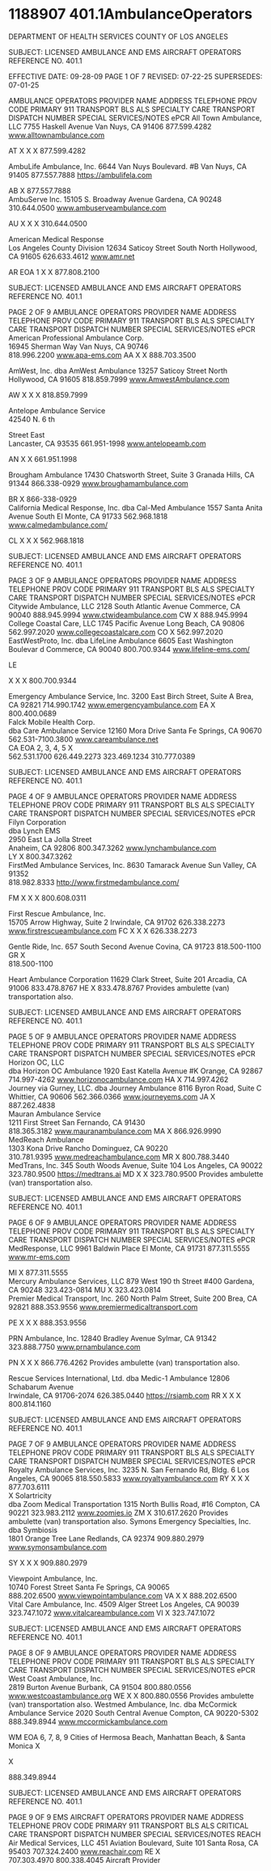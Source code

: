 # 1188907 401.1AmbulanceOperators

DEPARTMENT OF HEALTH SERVICES 
COUNTY OF LOS ANGELES 
 
SUBJECT: LICENSED AMBULANCE AND EMS AIRCRAFT OPERATORS      REFERENCE    NO. 401.1 
 
 
EFFECTIVE DATE: 09-28-09             PAGE 1 OF 7 
REVISED: 07-22-25 
SUPERSEDES: 07-01-25 
 
AMBULANCE OPERATORS 
PROVIDER NAME 
ADDRESS 
TELEPHONE 
PROV 
CODE 
PRIMARY 
911 
TRANSPORT 
BLS 
ALS 
SPECIALTY 
CARE 
TRANSPORT 
DISPATCH 
NUMBER 
SPECIAL 
SERVICES/NOTES 
ePCR 
All Town Ambulance, LLC 
7755 Haskell Avenue 
Van Nuys, CA 91406 
877.599.4282 
www.alltownambulance.com
 
AT  X 
X 
X 877.599.4282  
 
AmbuLife Ambulance, Inc. 
6644 Van Nuys Boulevard. #B 
Van Nuys, CA 91405 
877.557.7888 
https://ambulifela.com
 
AB  X   877.557.7888  
AmbuServe Inc. 
15105 S. Broadway Avenue 
Gardena, CA 90248 
310.644.0500 
www.ambuserveambulance.com
 
AU  X 
X 
X 310.644.0500  
 
American Medical Response  
Los Angeles County Division 
12634 Saticoy Street South 
North Hollywood, CA 91605 
626.633.4612 
www.amr.net
 
AR EOA 1 X 
X 
 877.808.2100  
 

SUBJECT: LICENSED AMBULANCE AND EMS AIRCRAFT OPERATORS      REFERENCE    NO. 401.1 
 
PAGE 2   OF 9 
AMBULANCE OPERATORS 
PROVIDER NAME 
ADDRESS 
TELEPHONE 
PROV 
CODE 
PRIMARY 
911 
TRANSPORT 
BLS 
ALS 
SPECIALTY 
CARE 
TRANSPORT 
DISPATCH 
NUMBER 
SPECIAL 
SERVICES/NOTES 
ePCR 
American Professional Ambulance 
Corp.  
16945 Sherman Way 
Van Nuys, CA 90746  
818.996.2200 
www.apa-ems.com 
AA  X  X 
888.703.3500 
 
AmWest, Inc. 
dba AmWest Ambulance 
13257 Saticoy Street 
North Hollywood, CA 91605 
818.859.7999 
www.AmwestAmbulance.com
 
AW  X 
X 
X 818.859.7999  
 
Antelope Ambulance Service  
42540 N. 6
th
 
Street East  
Lancaster, CA 93535 
661.951-1998 
www.antelopeamb.com
 
AN  X 
X 
 661.951.1998  
 
Brougham Ambulance 
17430 Chatsworth Street, Suite 3 
Granada Hills, CA 91344 
866.338-0929 
www.broughamambulance.com
  
BR  X   866-338-0929  
California Medical Response, Inc. 
dba Cal-Med Ambulance 
1557 Santa Anita Avenue 
South El Monte, CA 91733 
562.968.1818 
www.calmedambulance.com/
 
CL  X 
X 
X 562.968.1818  
 

SUBJECT: LICENSED AMBULANCE AND EMS AIRCRAFT OPERATORS      REFERENCE    NO. 401.1 
 
PAGE 3   OF 9 
AMBULANCE OPERATORS 
PROVIDER NAME 
ADDRESS 
TELEPHONE 
PROV 
CODE 
PRIMARY 
911 
TRANSPORT 
BLS 
ALS 
SPECIALTY 
CARE 
TRANSPORT 
DISPATCH 
NUMBER 
SPECIAL 
SERVICES/NOTES 
ePCR 
Citywide Ambulance, LLC 
2128 South Atlantic Avenue 
Commerce, CA 90040 
888.945.9994 
www.ctwideambulance.com 
CW  X   888.945.9994  
College Coastal Care, LLC 
1745 Pacific Avenue 
Long Beach, CA 90806 
562.997.2020 
www.collegecoastalcare.com 
CO  X   562.997.2020  
EastWestProto, Inc. 
dba LifeLine Ambulance 
6605 East Washington Boulevar  d 
Commerce, CA 90040 
800.700.9344 
www.lifeline-ems.com/
 
LE 
 
X 
X 
X 800.700.9344 
 
 
Emergency Ambulance Service, Inc. 
3200 East Birch Street, Suite A 
Brea, CA 92821 
714.990.1742 
www.emergencyambulance.com 
EA  X   800.400.0689  
Falck Mobile Health Corp.  
dba Care Ambulance Service 
12160 Mora Drive 
Santa Fe Springs, CA 90670 
562.531-7100.3800 
www.careambulance.net  
CA EOA 2, 3, 4, 5 X   
562.531.1700 
626.449.2273 
323.469.1234 
310.777.0389 
 

SUBJECT: LICENSED AMBULANCE AND EMS AIRCRAFT OPERATORS      REFERENCE    NO. 401.1 
 
PAGE 4   OF 9 
AMBULANCE OPERATORS 
PROVIDER NAME 
ADDRESS 
TELEPHONE 
PROV 
CODE 
PRIMARY 
911 
TRANSPORT 
BLS 
ALS 
SPECIALTY 
CARE 
TRANSPORT 
DISPATCH 
NUMBER 
SPECIAL 
SERVICES/NOTES 
ePCR 
Filyn Corporation  
dba Lynch EMS  
2950 East La Jolla Street  
Anaheim, CA 92806 
800.347.3262 
www.lynchambulance.com  
LY  X   800.347.3262  
FirstMed Ambulance Services, Inc. 
8630 Tamarack Avenue 
Sun Valley, CA 91352  
818.982.8333 
http://www.firstmedambulance.com/
  
FM  X 
X 
X 800.608.0311  
 
First Rescue Ambulance, Inc.  
15705 Arrow Highway, Suite 2 
Irwindale, CA 91702 
626.338.2273 
www.firstrescueambulance.com 
FC  X 
X 
X 626.338.2273  
 
Gentle Ride, Inc. 
657 South Second Avenue 
Covina, CA 91723 
818.500-1100 
GR  X   
818.500-1100 
 
 
Heart Ambulance Corporation 
11629 Clark Street, Suite 201 
Arcadia, CA   91006 
833.478.8767 
HE  X   833.478.8767 
Provides ambulette 
(van) transportation 
also. 

SUBJECT: LICENSED AMBULANCE AND EMS AIRCRAFT OPERATORS      REFERENCE    NO. 401.1 
 
PAGE 5   OF 9 
AMBULANCE OPERATORS 
PROVIDER NAME 
ADDRESS 
TELEPHONE 
PROV 
CODE 
PRIMARY 
911 
TRANSPORT 
BLS 
ALS 
SPECIALTY 
CARE 
TRANSPORT 
DISPATCH 
NUMBER 
SPECIAL 
SERVICES/NOTES 
ePCR 
Horizon OC, LLC  
dba Horizon OC Ambulance 
1920 East Katella Avenue #K 
Orange, CA 92867 
714.997-4262 
www.horizonocambulance.com 
HA  X   714.997.4262  
Journey via Gurney, LLC. 
dba Journey Ambulance 
8116 Byron Road, Suite C 
Whittier, CA   90606 
562.366.0366 
www.journeyems.com 
JA  X   887.262.4838  
Mauran Ambulance Service  
1211 First Street 
San Fernando, CA 91430  
818.365.3182 
www.mauranambulance.com 
MA  X   866.926.9990  
MedReach Ambulance  
1303 Kona Drive 
Rancho Dominguez, CA 90220  
310.781.9395 
www.medreachambulance.com 
MR  X   800.788.3440  
MedTrans, Inc. 
345 South Woods Avenue, Suite 104 
Los Angeles, CA 90022 
323.780.9500 
https://medtrans.ai 
MD  X  X 323.780.9500 
Provides ambulette 
(van) transportation 
also. 

SUBJECT: LICENSED AMBULANCE AND EMS AIRCRAFT OPERATORS      REFERENCE    NO. 401.1 
 
PAGE 6   OF 9 
AMBULANCE OPERATORS 
PROVIDER NAME 
ADDRESS 
TELEPHONE 
PROV 
CODE 
PRIMARY 
911 
TRANSPORT 
BLS 
ALS 
SPECIALTY 
CARE 
TRANSPORT 
DISPATCH 
NUMBER 
SPECIAL 
SERVICES/NOTES 
ePCR 
MedResponse, LLC 
9961 Baldwin Place 
El Monte, CA 91731 
877.311.5555 
www.mr-ems.com
  
MI  X   877.311.5555  
Mercury Ambulance Services,  LLC 
879 West 190
th
 Street #400 
Gardena, CA 90248 
323.423-0814 
MU  X   323.423.0814  
Premier Medical Transport, Inc. 
260 North Palm Street, Suite 200 
Brea, CA 92821 
888.353.9556 
www.premiermedicaltransport.com
 
PE  X 
X 
X 888.353.9556  
 
PRN Ambulance, Inc. 
12840 Bradley Avenue 
Sylmar, CA 91342 
323.888.7750 
www.prnambulance.com
 
PN  X 
X 
X 866.776.4262 
Provides ambulette 
(van) transportation 
also. 
 
Rescue Services International, Ltd. 
dba Medic-1 Ambulance 
12806 Schabarum Avenue  
Irwindale, CA 91706-2074 
626.385.0440 
https://rsiamb.com 
RR  X 
X 
X 800.814.1160  
 

SUBJECT: LICENSED AMBULANCE AND EMS AIRCRAFT OPERATORS      REFERENCE    NO. 401.1 
 
PAGE 7   OF 9 
AMBULANCE OPERATORS 
PROVIDER NAME 
ADDRESS 
TELEPHONE 
PROV 
CODE 
PRIMARY 
911 
TRANSPORT 
BLS 
ALS 
SPECIALTY 
CARE 
TRANSPORT 
DISPATCH 
NUMBER 
SPECIAL 
SERVICES/NOTES 
ePCR 
Royalty Ambulance Services, Inc. 
3235 N. San Fernando Rd, Bldg. 6 
Los Angeles, CA 90065 
818.550.5833 
www.royaltyambulance.com 
RY  X 
X 
X 877.703.6111  
X 
Solartricity  
dba Zoom Medical Transportation 
1315 North Bullis Road, #16 
Compton, CA   90221 
323.983.2112 
www.zoomies.io 
ZM  X   310.617.2620 
Provides ambulette 
(van) transportation 
also. 
Symons Emergency Specialties, Inc. 
dba Symbiosis  
1801 Orange Tree Lane 
Redlands, CA 92374 
909.880.2979 
www.symonsambulance.com
 
SY  X 
X 
X 909.880.2979  
 
Viewpoint Ambulance, Inc.  
10740 Forest Street 
Santa Fe Springs, CA 90065  
888.202.6500 
www.viewpointambulance.com 
VA  X  X 888.202.6500  
Vital Care Ambulance, Inc. 
4509 Alger Street 
Los Angeles, CA 90039 
323.747.1072 
www.vitalcareambulance.com 
VI  X   323.747.1072  

SUBJECT: LICENSED AMBULANCE AND EMS AIRCRAFT OPERATORS      REFERENCE    NO. 401.1 
 
PAGE 8   OF 9 
AMBULANCE OPERATORS 
PROVIDER NAME 
ADDRESS 
TELEPHONE 
PROV 
CODE 
PRIMARY 
911 
TRANSPORT 
BLS 
ALS 
SPECIALTY 
CARE 
TRANSPORT 
DISPATCH 
NUMBER 
SPECIAL 
SERVICES/NOTES 
ePCR 
West Coast Ambulance, Inc.  
2819 Burton Avenue 
Burbank, CA 91504 
800.880.0556 
www.westcoastambulance.org 
WE  X  X 800.880.0556 
Provides ambulette 
(van) transportation 
also. 
Westmed Ambulance, Inc. 
dba McCormick Ambulance Service 
2020 South Central Avenue 
Compton, CA 90220-5302 
888.349.8944 
www.mccormickambulance.com
 
WM 
EOA 6, 7, 8, 9 
Cities of 
 Hermosa 
Beach, 
Manhattan 
Beach, & 
Santa Monica 
X 
 
X 
 
 888.349.8944  
 
  

SUBJECT: LICENSED AMBULANCE AND EMS AIRCRAFT OPERATORS      REFERENCE    NO. 401.1 
 
PAGE 9   OF 9 
EMS AIRCRAFT OPERATORS 
PROVIDER NAME 
ADDRESS 
TELEPHONE 
PROV 
CODE 
PRIMARY 911 
TRANSPORT 
BLS ALS 
CRITICAL 
CARE 
TRANSPORT 
DISPATCH 
NUMBER 
SPECIAL 
SERVICES/NOTES 
REACH Air Medical Services, LLC 
451 Aviation Boulevard, Suite 101 
Santa Rosa, CA 95403 
707.324.2400 
www.reachair.com 
RE  X   
707.303.4970 
800.338.4045 
Aircraft Provider
